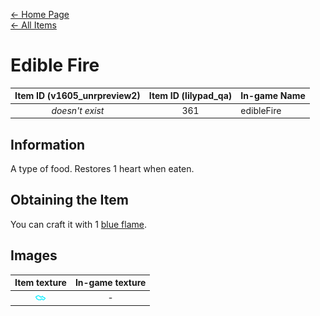 [← Home Page](../README.md)  
[← All Items](./README.md)

# Edible Fire
| Item ID (v1605_unrpreview2) | Item ID (lilypad_qa) | In-game Name |
| :-------------------------: | :------------------: | ------------ |
| *doesn't exist* | 361 | edibleFire |

## Information 
A type of food. Restores 1 heart when eaten.

## Obtaining the Item
You can craft it with 1 [blue flame](./blue_flame.md).

## Images
| Item texture | In-game texture |
| :----------: | :-----------: |
| ![edibleFire_16x16](./textures/edible_Fire.png) | - |
